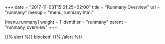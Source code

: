 +++
date = "2017-11-03T15:01:25+02:00"
title = "Runmany Overview"
url = "runmany"
menup = "menu_runmany.html"

[menu.runmany]
  weight = 1
  identifier = "runmany"
  parent = "runmany_overview"
+++

{{% alert %}}
blocked!
{{% /alert %}}

